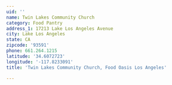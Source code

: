 ```yaml
---
uid: ''
name: Twin Lakes Community Church
category: Food Pantry
address_1: 17213 Lake Los Angeles Avenue
city: Lake Los Angeles
state: CA
zipcode: '93591'
phone: 661.264.1215
latitude: '34.6072723'
longitude: '-117.8233091'
title: 'Twin Lakes Community Church, Food Oasis Los Angeles'

---
```

